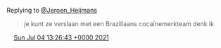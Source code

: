 Replying to [@Jeroen\_Heijmans](https://twitter.com/Jeroen_Heijmans/status/1411631888704417800)

> je kunt ze verslaan met een Braziliaans cocaïnemerkteam denk ik

<img src="../../media/tweet.ico" width="12" /> [Sun Jul 04 13:26:43 +0000 2021](https://twitter.com/DromerDenker/status/1411677857018007552)